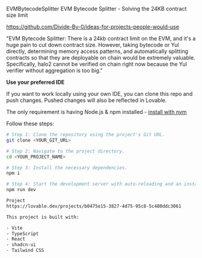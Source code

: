 EVMBytecodeSplitter
EVM Bytecode Splitter - Solving the 24KB contract size limit

https://github.com/Divide-By-0/ideas-for-projects-people-would-use

"EVM Bytecode Splitter: There is a 24kb contract limit on the EVM, and it's a huge pain to cut down contract size. However, taking bytecode or Yul directly, determining memory access patterns, and automatically splitting contracts so that they are deployable on chain would be extremely valuable. Specifically, halo2 cannot be verified on chain right now because the Yul verifier without aggregation is too big."


**Use your preferred IDE**

If you want to work locally using your own IDE, you can clone this repo and push changes. Pushed changes will also be reflected in Lovable.

The only requirement is having Node.js & npm installed - [install with nvm](https://github.com/nvm-sh/nvm#installing-and-updating)

Follow these steps:

```sh
# Step 1: Clone the repository using the project's Git URL.
git clone <YOUR_GIT_URL>

# Step 2: Navigate to the project directory.
cd <YOUR_PROJECT_NAME>

# Step 3: Install the necessary dependencies.
npm i

# Step 4: Start the development server with auto-reloading and an instant preview.
npm run dev

Project
https://lovable.dev/projects/b0475e15-3827-4d75-95c8-5c480ddc3061

This project is built with:

- Vite
- TypeScript
- React
- shadcn-ui
- Tailwind CSS
